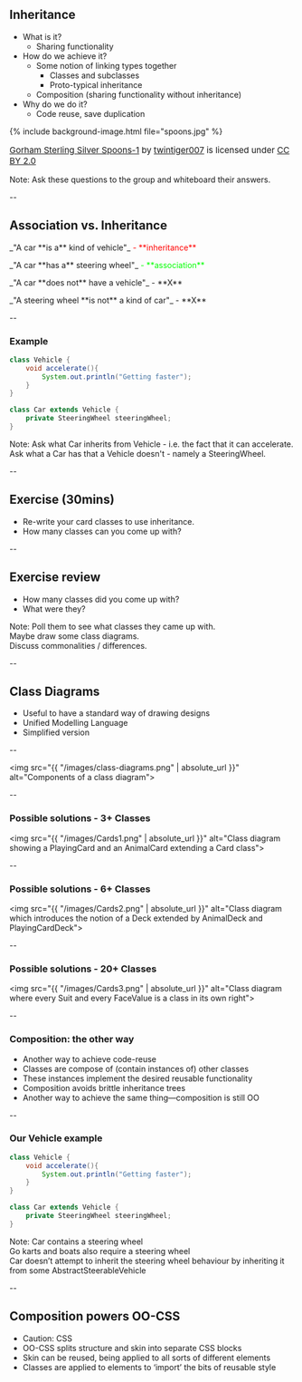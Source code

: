 ## Inheritance

+ What is it?
    + Sharing functionality
+ How do we achieve it?
    + Some notion of linking types together
        + Classes and subclasses
        + Proto-typical inheritance
    + Composition (sharing functionality without inheritance)
+ Why do we do it?
    + Code reuse, save duplication


{% include background-image.html file="spoons.jpg" %}
<p style="float:bottom;font-size:15px">
<a href="https://flic.kr/p/qjSADb">Gorham Sterling Silver Spoons-1</a>
by <a href="https://www.flickr.com/photos/twintiger/">twintiger007</a> is licensed under 
<a href="https://creativecommons.org/licenses/by/2.0/">CC BY 2.0</a>
</p>

Note:
Ask these questions to the group and whiteboard their answers.  

--

## Association vs. Inheritance

<div align="left">
<p>
_"A car
<span class="fragment highlight-red" data-fragment-index="1">**is a**</span>
kind of vehicle"_
<span class="fragment fade-in" data-fragment-index="2" style="color:red"> - **inheritance**</span>
</p>

<p>
<span class="fragment" data-fragment-index="3">
_"A car
<span class="fragment highlight-green" data-fragment-index="4">**has a**</span>
steering wheel"_
<span class="fragment fade-in" data-fragment-index="5" style="color:lime"> - **association**</span>
</span>
</p>

<p class="fragment">
_"A car **does not** have a vehicle"_ - **X**
</p>
<p class="fragment">
_"A steering wheel **is not** a kind of car"_ - **X**
</p>
</div>

--

### Example

```java
class Vehicle {
    void accelerate(){
        System.out.println("Getting faster");
    }
}

class Car extends Vehicle {
    private SteeringWheel steeringWheel;
}
```

Note:
Ask what Car inherits from Vehicle - i.e. the fact that it can accelerate.  
Ask what a Car has that a Vehicle doesn't - namely a SteeringWheel.  

--

## Exercise (30mins)

* Re-write your card classes to use inheritance.
* How many classes can you come up with?

--

## Exercise review

+ How many classes did you come up with?
+ What were they?

Note:
Poll them to see what classes they came up with.  
Maybe draw some class diagrams.  
Discuss commonalities / differences.  

--

## Class Diagrams

* Useful to have a standard way of drawing designs
* Unified Modelling Language
* Simplified version

--

<img src="{{ "/images/class-diagrams.png" | absolute_url }}" alt="Components of a class diagram">

--

### Possible solutions - 3+ Classes

<img src="{{ "/images/Cards1.png" | absolute_url }}" alt="Class diagram showing a PlayingCard and an AnimalCard extending a Card class">

--

### Possible solutions - 6+ Classes

<img src="{{ "/images/Cards2.png" | absolute_url }}" alt="Class diagram which introduces the notion of a Deck extended by AnimalDeck and PlayingCardDeck">


--

### Possible solutions - 20+ Classes

<img src="{{ "/images/Cards3.png" | absolute_url }}" alt="Class diagram where every Suit and every FaceValue is a class in its own right">

--

### Composition: the other way

+ Another way to achieve code-reuse
+ Classes are compose of (contain instances of) other classes
+ These instances implement the desired reusable functionality
+ Composition avoids brittle inheritance trees
+ Another way to achieve the same thing—composition is still OO

--

### Our Vehicle example

```java
class Vehicle {
    void accelerate(){
        System.out.println("Getting faster");
    }
}

class Car extends Vehicle {
    private SteeringWheel steeringWheel;
}
```

Note: Car contains a steering wheel  
  Go karts and boats also require a steering wheel  
  Car doesn’t attempt to inherit the steering wheel behaviour by inheriting it from some AbstractSteerableVehicle

--

## Composition powers OO-CSS

+ Caution: CSS
+ OO-CSS splits structure and skin into separate CSS blocks
+ Skin can be reused, being applied to all sorts of different elements
+ Classes are applied to elements to ‘import’ the bits of reusable style